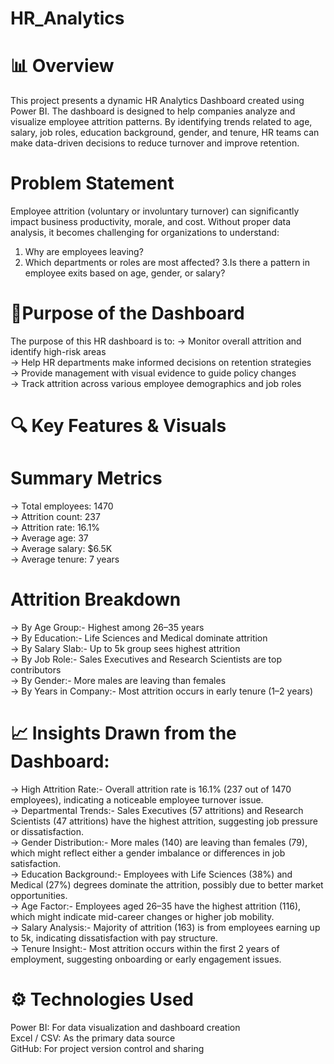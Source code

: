 # HR_Analytics
# 📊 Overview
This project presents a dynamic HR Analytics Dashboard created using Power BI. The dashboard is designed to help companies analyze and visualize employee attrition patterns. By identifying trends related to age, salary, job roles, education background, gender, and tenure, HR teams can make data-driven decisions to reduce turnover and improve retention.
# Problem Statement
Employee attrition (voluntary or involuntary turnover) can significantly impact business productivity, morale, and cost. Without proper data analysis, it becomes challenging for organizations to understand:
1. Why are employees leaving?
2. Which departments or roles are most affected?
3.Is there a pattern in employee exits based on age, gender, or salary?
# 🎯Purpose of the Dashboard
The purpose of this HR dashboard is to:
-> Monitor overall attrition and identify high-risk areas     
-> Help HR departments make informed decisions on retention strategies      
-> Provide management with visual evidence to guide policy changes      
-> Track attrition across various employee demographics and job roles      
# 🔍 Key Features & Visuals
# Summary Metrics
-> Total employees: 1470     
-> Attrition count: 237    
-> Attrition rate: 16.1%      
-> Average age: 37      
-> Average salary: $6.5K      
-> Average tenure: 7 years     
# Attrition Breakdown
-> By Age Group:- Highest among 26–35 years       
-> By Education:- Life Sciences and Medical dominate attrition  
-> By Salary Slab:- Up to 5k group sees highest attrition     
-> By Job Role:- Sales Executives and Research Scientists are top contributors    
-> By Gender:- More males are leaving than females      
-> By Years in Company:- Most attrition occurs in early tenure (1–2 years)      
# 📈 Insights Drawn from the Dashboard:
-> High Attrition Rate:- Overall attrition rate is 16.1% (237 out of 1470 employees), indicating a noticeable employee turnover issue.     
-> Departmental Trends:- Sales Executives (57 attritions) and Research Scientists (47 attritions) have the highest attrition, suggesting job pressure or dissatisfaction.     
-> Gender Distribution:- More males (140) are leaving than females (79), which might reflect either a gender imbalance or differences in job satisfaction.   
-> Education Background:- Employees with Life Sciences (38%) and Medical (27%) degrees dominate the attrition, possibly due to better market opportunities.     
-> Age Factor:- Employees aged 26–35 have the highest attrition (116), which might indicate mid-career changes or higher job mobility.      
-> Salary Analysis:- Majority of attrition (163) is from employees earning up to 5k, indicating dissatisfaction with pay structure.      
-> Tenure Insight:- Most attrition occurs within the first 2 years of employment, suggesting onboarding or early engagement issues.    
# ⚙️ Technologies Used
Power BI: For data visualization and dashboard creation          
Excel / CSV: As the primary data source       
GitHub: For project version control and sharing     
